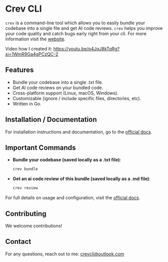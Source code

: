 # Crev CLI

`crev` is a command-line tool which allows you to easily bundle your codebase into a single file and get AI code reviews. `crev` helps you improve your code quality and catch bugs early right from your cli. For more information visit the [website](https://crevcli.com/).

Video how I created it: https://youtu.be/p4JqJ8kTqRg?si=1WmR9Ga4gPCzQC-2

## Features

- Bundle your codebase into a single .txt file.
- Get AI code reviews on your bundled code.
- Cross-platform support (Linux, macOS, Windows).
- Customizable (ignore / include specific files, directories, etc).
- Written in Go.

## Installation / Documentation

For installation instructions and documentation, go to the [official docs](https://crevcli.com/docs).

## Important Commands

* **Bundle your codebase (saved locally as a .txt file)**:

   ```bash
   crev bundle
   ```

* **Get an ai code review of this bundle (saved locally as a .md file)**:

   ```bash
   crev review
   ```

For full details on usage and configuration, visit the [official docs](https://crevcli.com/docs).


## Contributing

We welcome contributions!

## Contact

For any questions, reach out to me:
crevcli@outlook.com
